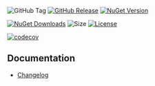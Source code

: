 ![GitHub Tag](https://img.shields.io/github/v/tag/TJC-Tools/TJC.MVVM)
[![GitHub Release](https://img.shields.io/github/v/release/TJC-Tools/TJC.MVVM)](https://github.com/TJC-Tools/TJC.MVVM/releases/latest)
[![NuGet Version](https://img.shields.io/nuget/v/TJC.MVVM)](https://www.nuget.org/packages/TJC.MVVM)

[![NuGet Downloads](https://img.shields.io/nuget/dt/TJC.MVVM)](https://www.nuget.org/packages/TJC.MVVM)
![Size](https://img.shields.io/github/repo-size/TJC-Tools/TJC.MVVM)
[![License](https://img.shields.io/github/license/TJC-Tools/TJC.MVVM.svg)](LICENSE)

[![codecov](https://codecov.io/gh/TJC-Tools/TJC.MVVM/graph/badge.svg?token=XPHNQC60VZ)](https://codecov.io/gh/TJC-Tools/TJC.MVVM)

## Documentation
- [Changelog](CHANGELOG.md)
